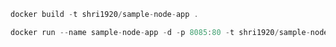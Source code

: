 ```javascript
docker build -t shri1920/sample-node-app .
```

```javascript
docker run --name sample-node-app -d -p 8085:80 -t shri1920/sample-node-app
```